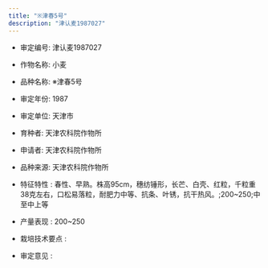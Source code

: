 ```yaml
---
title: "※津春5号"
description: "津认麦1987027"
---
```

* 审定编号:  津认麦1987027

*  作物名称:  小麦

*  品种名称:  ※津春5号

*  审定年份:  1987

*  审定单位:  天津市

* 育种者:  天津农科院作物所

*  申请者:  天津农科院作物所

*  品种来源:  天津农科院作物所

*  特征特性 : 
春性、早熟。株高95cm，穗纺锤形，长芒、白壳、红粒，千粒重38克左右，口松易落粒，耐肥力中等、抗条、叶锈，抗干热风。;200~250;中至中上等
 
*  产量表现 : 
200~250

*  栽培技术要点 : 


*  审定意见 : 

